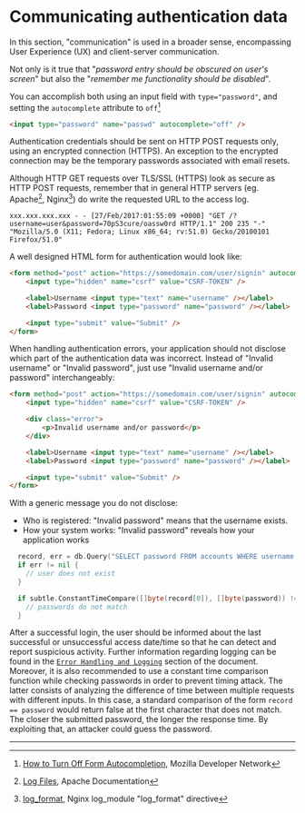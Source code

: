 Communicating authentication data
=================================

In this section, "communication" is used in a broader sense, encompassing
User Experience (UX) and client-server communication.

Not only is it true that "_password entry should be obscured on user's screen_"
but also the "_remember me functionality should be disabled_".

You can accomplish both using an input field with `type="password"`, and
setting the `autocomplete` attribute to `off`[^1]

```html
<input type="password" name="passwd" autocomplete="off" />
```

Authentication credentials should be sent on HTTP POST requests only, using an
encrypted connection (HTTPS). An exception to the encrypted connection may be
the temporary passwords associated with email resets.

Although HTTP GET requests over TLS/SSL (HTTPS) look as secure as HTTP POST
requests, remember that in general HTTP servers (eg. Apache[^2], Nginx[^3]) do
write the requested URL to the access log.

```text
xxx.xxx.xxx.xxx - - [27/Feb/2017:01:55:09 +0000] "GET /?username=user&password=70pS3cure/oassw0rd HTTP/1.1" 200 235 "-" "Mozilla/5.0 (X11; Fedora; Linux x86_64; rv:51.0) Gecko/20100101 Firefox/51.0"
```

A well designed HTML form for authentication would look like:

```html
<form method="post" action="https://somedomain.com/user/signin" autocomplete="off">
    <input type="hidden" name="csrf" value="CSRF-TOKEN" />

    <label>Username <input type="text" name="username" /></label>
    <label>Password <input type="password" name="password" /></label>

    <input type="submit" value="Submit" />
</form>
```

When handling authentication errors, your application should not disclose which
part of the authentication data was incorrect. Instead of "Invalid username" or
"Invalid password", just use "Invalid username and/or password" interchangeably:

```html
<form method="post" action="https://somedomain.com/user/signin" autocomplete="off">
    <input type="hidden" name="csrf" value="CSRF-TOKEN" />

    <div class="error">
        <p>Invalid username and/or password</p>
    </div>

    <label>Username <input type="text" name="username" /></label>
    <label>Password <input type="password" name="password" /></label>

    <input type="submit" value="Submit" />
</form>
```

With a generic message you do not disclose:

* Who is registered: "Invalid password" means that the username exists.
* How your system works: "Invalid password" reveals how your application works

```go
  record, err = db.Query("SELECT password FROM accounts WHERE username = ?", username)
  if err != nil {
    // user does not exist
  }

  if subtle.ConstantTimeCompare([]byte(record[0]), []byte(password)) != 1 {
    // passwords do not match
  }
```

After a successful login, the user should be informed about the last successful
or unsuccessful access date/time so that he can detect and report suspicious
activity. Further information regarding logging can be found in the
[`Error Handling and Logging`][4] section of the document. Moreover, it is also
recommended to use a constant time comparison function while checking passwords
in order to prevent timing attack. The latter consists of analyzing the
difference of time between multiple requests with different inputs. In this
case, a standard comparison of the form `record == password` would return false
at the first character that does not match. The closer the submitted password,
the longer the response time. By exploiting that, an attacker could guess the
password.

---

[^1]: [How to Turn Off Form Autocompletion][1], Mozilla Developer Network
[^2]: [Log Files][2], Apache Documentation
[^3]: [log_format][3], Nginx log_module "log_format" directive

[1]: https://developer.mozilla.org/en-US/docs/Web/Security/Securing_your_site/Turning_off_form_autocompletion
[2]: https://httpd.apache.org/docs/1.3/logs.html#accesslog
[3]: http://nginx.org/en/docs/http/ngx_http_log_module.html#log_format
[4]: ../error-handling-logging/logging.md

